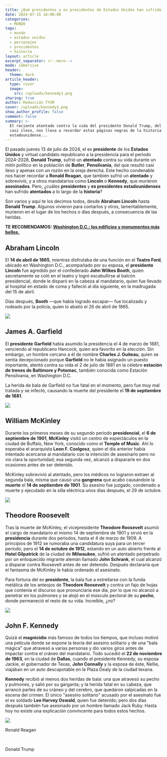 ```yaml
---
title: ¿Qué presidentes y ex presidentes de Estados Unidos han sufrido atentados?
date: 2024-07-15 16:00:00
categories:
  - MUNDO
tags:
  - mundo
  - estados unidos
  - personajes
  - presidentes
  - historia
layout: article
excerpt_separator: <!--more-->
mode: immersive
header:
  theme: dark
article_header:
  type: cover
  image:
    src: /uploads/kennedy1.png
sharing: true
author: Redacción TYSM
cover: /uploads/kennedy1.png
show_author_profile: false
comment: false
summary: >-
  El reciente atentado contra la vida del presidente Donald Trump, del que salió
  casi ileso, nos lleva a recordar estas páginas negras de la historia
  estadounidense...
---
```

El pasado jueves 13 de julio de 2024, el ex **presidente** de los **Estados Unidos** y virtual candidato republicano a la presidencia para el periodo 2024-2028, **Donald Trump**, sufrió un **atentado** contra su vida durante un mitín político en la población de **Butler**, **Pensilvania**, del que resultó casi ileso y apenas con un rozón en la oreja derecha. Este hecho condenable nos hacer recordar a **Ronald Reagan**, que también sufrió un **atentado** y sobrevivió, y a otros mandatarios como **Lincoln** o **Kennedy**, que murieron **asesinados**. Pero, ¿cuáles **presidentes** y **ex presidentes** **estadounidenses** han sufrido **atentados** a lo largo de la **historia**?

Son varios y aquí te los decimos todos, desde **Abraham Lincoln** hasta **Donald Trump**. Algunos vivieron para contarlos y otros, lamentablemente, murieron en el lugar de los hechos o días después, a consecuencia de las heridas.

**TE RECOMENDAMOS:** [**Washington D.C.: los edificios y monumentos más bellos.**](https://blog.tonoysumariachi.com/mundo/2022/10/14/washington-d.c.los-edificios-y-monumentos-mas-bellos.html)

## Abraham Lincoln

El **14 de abril de 1865**, mientras disfrutaba de una función en el **Teatro Ford**, ubicado en Washington D.C., acompañado por su esposa, el **presidente** **Lincoln** fue agredido por el confederado **John Wilkes Booth**, quien secretamente se coló en el teatro y logró escabullirse al balcón presidencial, donde le disparó en la cabeza al mandatario, quien fue llevado al hospital en estado de coma y falleció al día siguiente, en la madrugada del 15 de abril.

Días después, **Booth** —que había logrado escapar— fue localizado y rodeado por la policía, quien lo abatió el 26 de abril de 1865.

![](https://upload.wikimedia.org/wikipedia/commons/thumb/3/37/Lincoln_assassination_slide_c1900_-_Restoration.jpg/821px-Lincoln_assassination_slide_c1900_-_Restoration.jpg)

## James A. Garfield

El **presidente** **Garfield** había asumido la presidencia el 4 de marzo de 1881, venciendo al republicano Hancock, quien era favorito en la elección. Sin embargo, un hombre cercano a él de nombre **Charles J. Guiteau**, quien se sentía decepcionado porque **Garfield** no le había asignado un puesto importante, atentó contra su vida el 2 de julio de 1881 en la célebre **estación de trenes de Baltimore y Potomac**, también conocida como Estación Pensilvania, en Washington D.C.

La herida de bala de Garfield no fue fatal en el momento, pero fue muy mal tratada y se infectó, causando la muerte del presidente el **19 de septiembre de 1881**.

![](https://upload.wikimedia.org/wikipedia/commons/thumb/8/8c/Garfield_assassination_engraving_cropped.jpg/1024px-Garfield_assassination_engraving_cropped.jpg)

## William McKinley

Durante los primeros meses de su segundo periodo **presidencial**, el **6 de septiembre de 1901**, **McKinley** visitó un centro de espectáculos en la ciudad de Buffalo, New York, conocido como el **Temple of Music**. Ahí lo esperaba el anarquista **Leon F. Czolgosz**, quien el día anterior había intentado acercarse al mandatario con la intención de asesinarlo pero no vio clara la oportunidad; esa segunda vez, alcanzó a dispararle en dos ocasiones antes de ser detenido.

McKinley sobrevivió al atentado, pero los médicos no lograron extraer al segunda bala, misma que causó una **gangrena** que acabó causándole la **muerte** el **14 de septiembre de 1901**. Su asesino fue juzgado, condenado a muerte y ejecutado en la silla eléctrica unos días después, el 29 de octubre.

![](https://upload.wikimedia.org/wikipedia/commons/3/3f/McKinleyAssassination.jpg)

## Theodore Roosevelt

Tras la muerte de McKinley, el vicepresidente **Theodore Roosevelt** asumió el cargo de mandatario el mismo 14 de septiembre de 1901 y sirvió en la **presidencia** durante dos periodos, hasta el 4 de marzo de 1909. A principios de 1912 se rumoraba una candidatura suya para un tercer periodo, pero el **14 de octubre de 1912**, estando en un auto abierto frente al **Hotel Gilpatrick** de la ciudad de **Milwaukee**, sufrió un atentado perpetrado por un enloquecido migrante alemán llamado **John Schrank**, el cual alcanzó a disparar contra Roosevelt antes de ser detenido. Después declararía que el fantasma de McKinley le había ordenado el asesinato.

Para fortuna del ex **presidente**, la bala fue a estrellarse con la funda metálica de los anteojos de **Theodore Roosevelt** y contra un fajo de hojas que contenía el discurso que pronunciaría ese día, por lo que no alcanzó a penetrar en los pulmones y se alojó en el músculo pectoral de su **pecho**, donde permaneció el resto de su vida. Increíble, ¿no?

![](https://upload.wikimedia.org/wikipedia/commons/thumb/8/8f/Theodore_Roosevelt_speaking_from_a_car_in_Milwaukee_Wisconsin_on_Oct._14%2C_1912.webp/661px-Theodore_Roosevelt_speaking_from_a_car_in_Milwaukee_Wisconsin_on_Oct._14%2C_1912.webp.png)

## John F. Kennedy

Quizá el **magnicidio** más famoso de todos los tiempos, que incluso motivó una película donde se expone la teoría del asesino solitario y de una "bala mágica" que atravesó a varias personas y dio varios giros antes de impactar contra el cráneo del mandatario. Todo sucedió el **22 de noviembre de 1963**, en la ciudad de **Dallas**, cuando el presidente Kennedy, su esposa Jackie, el gobernador de Texas, **John Connally** y la esposa de éste, Nellie, viajaban en un auto descapotable en la Plaza Dealy de la ciudad texana.

**Kennedy** recibió al menos dos heridas de bala: una que atravesó su pecho y pulmones, y salió por su garganta; y la herida fatal en su cabeza, que arrancó partes de su cráneo y del cerebro, que quedaron salpicadas en la escena del crimen. El único "asesino solitario" acusado por el asesinato fue el ex soldado **Lee Harvey Oswald**, quien fue detenido; pero dos días después también fue asesinado por un hombre llamado Jack Ruby. Hasta hoy no existe una explicación convincente para todos estos hechos.

![](https://upload.wikimedia.org/wikipedia/commons/thumb/1/19/Robert_Croft_photo_showing_JFK%27s_car_on_Elm_Street.jpg/1024px-Robert_Croft_photo_showing_JFK%27s_car_on_Elm_Street.jpg)

Ronald Reagan

&nbsp;

Donald Trump

&nbsp;

&nbsp;